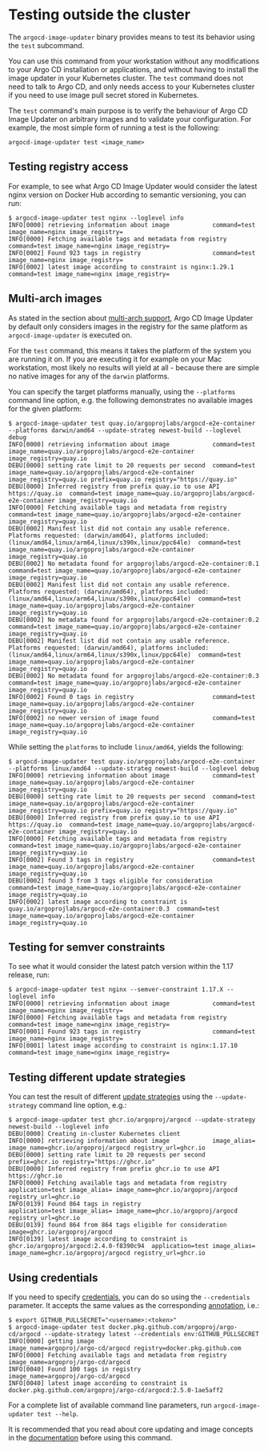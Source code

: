 # Testing outside the cluster

The `argocd-image-updater` binary provides means to test its behavior using the
`test` subcommand.

You can use this command from your workstation without any modifications to your
Argo CD installation or applications, and without having to install the image
updater in your Kubernetes cluster. The `test` command does not need to talk to
Argo CD, and only needs access to your Kubernetes cluster if you need to use
image pull secret stored in Kubernetes.

The `test` command's main purpose is to verify the behaviour of Argo CD
Image Updater on arbitrary images and to validate your configuration. For
example, the most simple form of running a test is the following:

```shell
argocd-image-updater test <image_name>
```

## Testing registry access

For example, to see what Argo CD Image Updater would consider the latest nginx
version on Docker Hub according to semantic versioning, you can run:

```shell
$ argocd-image-updater test nginx --loglevel info
INFO[0000] retrieving information about image            command=test image_name=nginx image_registry=
INFO[0000] Fetching available tags and metadata from registry  command=test image_name=nginx image_registry=
INFO[0002] Found 923 tags in registry                    command=test image_name=nginx image_registry=
INFO[0002] latest image according to constraint is nginx:1.29.1  command=test image_name=nginx image_registry=
```

## Multi-arch images

As stated in the section about
[multi-arch support](../basics/update.md#multi-arch),
Argo CD Image Updater by default only considers images in the registry for the
same platform as `argocd-image-updater` is executed on.

For the `test` command, this means it takes the platform of the system you are
running it on. If you are executing it for example on your Mac workstation, most
likely no results will yield at all - because there are simple no native images
for any of the `darwin` platforms.

You can specify the target platforms manually, using the `--platforms` command
line option, e.g. the following demonstrates no available images for the given
platform:

```shell
$ argocd-image-updater test quay.io/argoprojlabs/argocd-e2e-container --platforms darwin/amd64 --update-strateg newest-build --loglevel debug 
INFO[0000] retrieving information about image            command=test image_name=quay.io/argoprojlabs/argocd-e2e-container image_registry=quay.io
DEBU[0000] setting rate limit to 20 requests per second  command=test image_name=quay.io/argoprojlabs/argocd-e2e-container image_registry=quay.io prefix=quay.io registry="https://quay.io"
DEBU[0000] Inferred registry from prefix quay.io to use API https://quay.io  command=test image_name=quay.io/argoprojlabs/argocd-e2e-container image_registry=quay.io
INFO[0000] Fetching available tags and metadata from registry  command=test image_name=quay.io/argoprojlabs/argocd-e2e-container image_registry=quay.io
DEBU[0002] Manifest list did not contain any usable reference. Platforms requested: (darwin/amd64), platforms included: (linux/amd64,linux/arm64,linux/s390x,linux/ppc64le)  command=test image_name=quay.io/argoprojlabs/argocd-e2e-container image_registry=quay.io
DEBU[0002] No metadata found for argoprojlabs/argocd-e2e-container:0.1  command=test image_name=quay.io/argoprojlabs/argocd-e2e-container image_registry=quay.io                                                                                                                          
DEBU[0002] Manifest list did not contain any usable reference. Platforms requested: (darwin/amd64), platforms included: (linux/amd64,linux/arm64,linux/s390x,linux/ppc64le)  command=test image_name=quay.io/argoprojlabs/argocd-e2e-container image_registry=quay.io
DEBU[0002] No metadata found for argoprojlabs/argocd-e2e-container:0.2  command=test image_name=quay.io/argoprojlabs/argocd-e2e-container image_registry=quay.io                                                                                                                          
DEBU[0002] Manifest list did not contain any usable reference. Platforms requested: (darwin/amd64), platforms included: (linux/amd64,linux/arm64,linux/s390x,linux/ppc64le)  command=test image_name=quay.io/argoprojlabs/argocd-e2e-container image_registry=quay.io
DEBU[0002] No metadata found for argoprojlabs/argocd-e2e-container:0.3  command=test image_name=quay.io/argoprojlabs/argocd-e2e-container image_registry=quay.io                                                                                                                          
INFO[0002] Found 0 tags in registry                      command=test image_name=quay.io/argoprojlabs/argocd-e2e-container image_registry=quay.io
INFO[0002] no newer version of image found               command=test image_name=quay.io/argoprojlabs/argocd-e2e-container image_registry=quay.io
```

While setting the `platforms` to include `linux/amd64`, yields the following:

```shell
$ argocd-image-updater test quay.io/argoprojlabs/argocd-e2e-container --platforms linux/amd64 --update-strateg newest-build --loglevel debug 
INFO[0000] retrieving information about image            command=test image_name=quay.io/argoprojlabs/argocd-e2e-container image_registry=quay.io
DEBU[0000] setting rate limit to 20 requests per second  command=test image_name=quay.io/argoprojlabs/argocd-e2e-container image_registry=quay.io prefix=quay.io registry="https://quay.io"
DEBU[0000] Inferred registry from prefix quay.io to use API https://quay.io  command=test image_name=quay.io/argoprojlabs/argocd-e2e-container image_registry=quay.io
INFO[0000] Fetching available tags and metadata from registry  command=test image_name=quay.io/argoprojlabs/argocd-e2e-container image_registry=quay.io
INFO[0002] Found 3 tags in registry                      command=test image_name=quay.io/argoprojlabs/argocd-e2e-container image_registry=quay.io
DEBU[0002] found 3 from 3 tags eligible for consideration  command=test image_name=quay.io/argoprojlabs/argocd-e2e-container image_registry=quay.io
INFO[0002] latest image according to constraint is quay.io/argoprojlabs/argocd-e2e-container:0.3  command=test image_name=quay.io/argoprojlabs/argocd-e2e-container image_registry=quay.io
```

## Testing for semver constraints

To see what it would consider the latest patch version within the 1.17 release,
run:

```shell
$ argocd-image-updater test nginx --semver-constraint 1.17.X --loglevel info
INFO[0000] retrieving information about image            command=test image_name=nginx image_registry=
INFO[0000] Fetching available tags and metadata from registry  command=test image_name=nginx image_registry=
INFO[0001] Found 923 tags in registry                    command=test image_name=nginx image_registry=
INFO[0001] latest image according to constraint is nginx:1.17.10  command=test image_name=nginx image_registry=
```

## Testing different update strategies

You can test the result of different
[update strategies](../basics/update-strategies.md)
using the `--update-strategy` command line option, e.g.:

```shell
$ argocd-image-updater test ghcr.io/argoproj/argocd --update-strategy newest-build --loglevel info
DEBU[0000] Creating in-cluster Kubernetes client        
INFO[0000] retrieving information about image            image_alias= image_name=ghcr.io/argoproj/argocd registry_url=ghcr.io
DEBU[0000] setting rate limit to 20 requests per second  prefix=ghcr.io registry="https://ghcr.io"
DEBU[0000] Inferred registry from prefix ghcr.io to use API https://ghcr.io 
INFO[0000] Fetching available tags and metadata from registry  application=test image_alias= image_name=ghcr.io/argoproj/argocd registry_url=ghcr.io
INFO[0139] Found 864 tags in registry                    application=test image_alias= image_name=ghcr.io/argoproj/argocd registry_url=ghcr.io
DEBU[0139] found 864 from 864 tags eligible for consideration  image=ghcr.io/argoproj/argocd
INFO[0139] latest image according to constraint is ghcr.io/argoproj/argocd:2.4.0-f8390c94  application=test image_alias= image_name=ghcr.io/argoproj/argocd registry_url=ghcr.io
```

## Using credentials

If you need to specify 
[credentials](../basics/authentication.md#auth-registries),
you can do so using the `--credentials` parameter. It accepts the same values
as the corresponding
[annotation](../configuration/images.md#pull-secrets), i.e.:

```shell
$ export GITHUB_PULLSECRET="<username>:<token>"
$ argocd-image-updater test docker.pkg.github.com/argoproj/argo-cd/argocd --update-strategy latest --credentials env:GITHUB_PULLSECRET
INFO[0000] getting image                                 image_name=argoproj/argo-cd/argocd registry=docker.pkg.github.com
INFO[0000] Fetching available tags and metadata from registry  image_name=argoproj/argo-cd/argocd
INFO[0040] Found 100 tags in registry                    image_name=argoproj/argo-cd/argocd
INFO[0040] latest image according to constraint is docker.pkg.github.com/argoproj/argo-cd/argocd:2.5.0-1ae5aff2
```

For a complete list of available command line parameters, run
`argocd-image-updater test --help`.

It is recommended that you read about core updating and image concepts in the
[documentation](../../configuration/images/)
before using this command.
